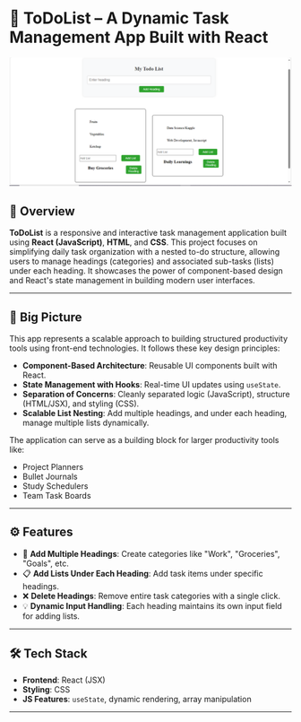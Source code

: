 # 📝 ToDoList – A Dynamic Task Management App Built with React

![ToDoList Preview](./sample_image/todo.png)

## 🌟 Overview

**ToDoList** is a responsive and interactive task management application built using **React (JavaScript)**, **HTML**, and **CSS**. This project focuses on simplifying daily task organization with a nested to-do structure, allowing users to manage headings (categories) and associated sub-tasks (lists) under each heading. It showcases the power of component-based design and React's state management in building modern user interfaces.

---

## 🧠 Big Picture

This app represents a scalable approach to building structured productivity tools using front-end technologies. It follows these key design principles:

- **Component-Based Architecture**: Reusable UI components built with React.
- **State Management with Hooks**: Real-time UI updates using `useState`.
- **Separation of Concerns**: Cleanly separated logic (JavaScript), structure (HTML/JSX), and styling (CSS).
- **Scalable List Nesting**: Add multiple headings, and under each heading, manage multiple lists dynamically.

The application can serve as a building block for larger productivity tools like:
- Project Planners
- Bullet Journals
- Study Schedulers
- Team Task Boards

---

## ⚙️ Features

- 📌 **Add Multiple Headings**: Create categories like "Work", "Groceries", "Goals", etc.
- 📋 **Add Lists Under Each Heading**: Add task items under specific headings.
- ❌ **Delete Headings**: Remove entire task categories with a single click.
- 💡 **Dynamic Input Handling**: Each heading maintains its own input field for adding lists.

---

## 🛠 Tech Stack

- **Frontend**: React (JSX)
- **Styling**: CSS
- **JS Features**: `useState`, dynamic rendering, array manipulation

---

